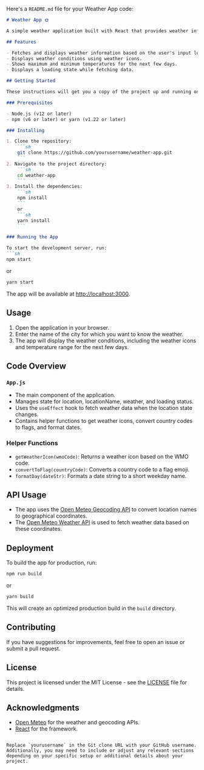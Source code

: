 Here's a `README.md` file for your Weather App code:

```markdown
# Weather App 🌞

A simple weather application built with React that provides weather information for a specified location.

## Features

- Fetches and displays weather information based on the user's input location.
- Displays weather conditions using weather icons.
- Shows maximum and minimum temperatures for the next few days.
- Displays a loading state while fetching data.

## Getting Started

These instructions will get you a copy of the project up and running on your local machine for development and testing purposes.

### Prerequisites

- Node.js (v12 or later)
- npm (v6 or later) or yarn (v1.22 or later)

### Installing

1. Clone the repository:
    ```sh
    git clone https://github.com/yourusername/weather-app.git
    ```
2. Navigate to the project directory:
    ```sh
    cd weather-app
    ```
3. Install the dependencies:
    ```sh
    npm install
    ```
    or
    ```sh
    yarn install
    ```

### Running the App

To start the development server, run:
```sh
npm start
```
or
```sh
yarn start
```
The app will be available at [http://localhost:3000](http://localhost:3000).

## Usage

1. Open the application in your browser.
2. Enter the name of the city for which you want to know the weather.
3. The app will display the weather conditions, including the weather icons and temperature range for the next few days.

## Code Overview

### `App.js`

- The main component of the application.
- Manages state for location, locationName, weather, and loading status.
- Uses the `useEffect` hook to fetch weather data when the location state changes.
- Contains helper functions to get weather icons, convert country codes to flags, and format dates.

### Helper Functions

- `getWeatherIcon(wmoCode)`: Returns a weather icon based on the WMO code.
- `convertToFlag(countryCode)`: Converts a country code to a flag emoji.
- `formatDay(dateStr)`: Formats a date string to a short weekday name.

## API Usage

- The app uses the [Open Meteo Geocoding API](https://geocoding-api.open-meteo.com/) to convert location names to geographical coordinates.
- The [Open Meteo Weather API](https://api.open-meteo.com/) is used to fetch weather data based on these coordinates.

## Deployment

To build the app for production, run:
```sh
npm run build
```
or
```sh
yarn build
```
This will create an optimized production build in the `build` directory.

## Contributing

If you have suggestions for improvements, feel free to open an issue or submit a pull request.

## License

This project is licensed under the MIT License - see the [LICENSE](LICENSE) file for details.

## Acknowledgments

- [Open Meteo](https://open-meteo.com/) for the weather and geocoding APIs.
- [React](https://reactjs.org/) for the framework.

```

Replace `yourusername` in the Git clone URL with your GitHub username. Additionally, you may need to include or adjust any relevant sections depending on your specific setup or additional details about your project.
